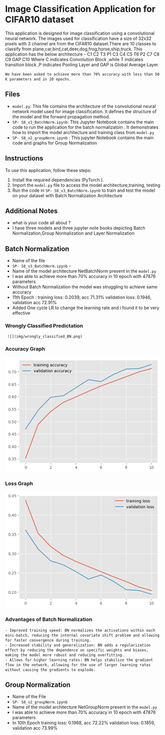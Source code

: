# Image Classification Application for CIFAR10 dataset

This application is designed for image classification using a convolutional neural network. The images used for classification have a size of 32x32 pixels with 3 channel are from the CIFAR10 dataset.There are 10 classes to classify from plane,car,bird,cat,deer,dog,frog,horse,ship,truck.
This application has the below architecture -
    C1 C2 T3 P1 C3 C4 C5 T6 P2 C7 C8 C9 GAP C10
    Where C indicates Convolution Block ,while T indicates transition block ,P indicates Pooling Layer and GAP is Global Average Layer.

    We have been asked to achieve more than 70% accuracy with less than 50 K parameters and in 20 epochs.

## Files

- `model.py`: This file contains the architecture of the convolutional neural network model used for image classification. It defines the structure of the model and the forward propagation method.
- `SP- S8_v3_BatchNorm.ipynb`: This Jupyter Notebook contains the main code to run the application for the batch normalizatoin . It demonstrates how to import the model architecture and training class from `model.py`
- `SP- S8_v2_groupNorm.ipynb` : This jupyter Notebook contains the main code and graphs for Group Normalization

## Instructions

To use this application, follow these steps:

1. Install the required dependencies (PyTorch ).
2. Import the `model.py` file to access the model architecture,training, testing
3. Run the code in `SP- S8_v3_BatchNorm.ipynb` to train and test the model on your dataset with Batch Normalization Architecture

## Additional Notes

- what is your code all about ?
-   I have three models and three jupyter note books depicting Batch Normalization,Group Normalization and Layer Normalization
  ## Batch Normalization
-  Name of the file
-    `SP- S8_v3_BatchNorm.ipynb` -
-    Name of the model architecture NetBatchNorm present in the `model.py`
-    I was able to achieve more than 70% accuracy in 10 epoch with 47876 parameters
-    Without Batch Normalization the model was struggling to achieve same accuracy
-    11th Epoch : training loss: 0.2039, acc 71.31%  validation loss: 0.1946, validation acc 72.91% 
-    Added One cycle LR to change the learning rate and i found it to be very effective

  ### Wrongly Classified Predictation 
     ![](img/wrongly_classified_BN.png)

  ### Accuracy Graph
  ![](img/accuracy_graph_BN.png)

  ### Loss Graph
  ![](img/BN_loss.png)

  ### Advantages of Batch Normalization
    - Improved training speed: BN normalizes the activations within each mini-batch, reducing the internal covariate shift problem and allowing for faster convergence during training.
    - Increased stability and generalization: BN adds a regularization effect by reducing the dependence on specific weights and biases, making the model more robust and reducing overfitting.
    - Allows for higher learning rates: BN helps stabilize the gradient flow in the network, allowing for the use of larger learning rates without causing the gradients to explode.


  ### 
   ## Group Normalization
-   Name of the File
-   `SP- S8_v2_groupNorm.ipynb`
-   Name of the model architecture NetGroupNorm present in the `model.py`
-    I was able to achieve more than 70% accuracy in 10 epoch with 47876 parameters
-    In 10th Epoch training loss: 0.1968, acc 72.22% validation loss: 0.1859, validation acc 73.99% 
